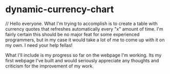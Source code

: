 # dynamic-currency-chart

// Hello everyone. What I'm trying to accomplish is to create a table with currency quotes that refreshes automatically every
   "x" amount of time. I'm fairly certain this should be no major feat for some experienced programmers, but in my case it would
   take a lot of me to come up with it on my own. I need your help fellas! 
   
   What I'll include is my progress so far on the webpage I'm working. Its my first webpage I've built and would seriously
   appreciate any thoughts and criticism for the improvement of my work.
